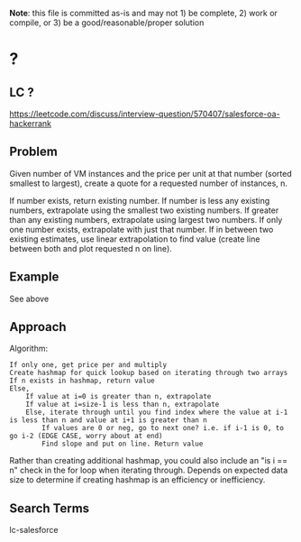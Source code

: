 **Note**: this file is committed as-is and may not 1) be complete, 2) work or compile, or 3) be a good/reasonable/proper solution


# ?
## LC ?
https://leetcode.com/discuss/interview-question/570407/salesforce-oa-hackerrank

## Problem
Given number of VM instances and the price per unit at that number (sorted smallest to largest), create a quote for a
requested number of instances, n.

If number exists, return existing number. If number is less any existing numbers, extrapolate using the smallest two 
existing numbers. If greater than any existing numbers, extrapolate using largest two numbers. If only one number
exists, extrapolate with just that number. If in between two existing estimates, use linear extrapolation to find value 
(create line between both and plot requested n on line).

## Example
See above

## Approach
Algorithm:

```
If only one, get price per and multiply
Create hashmap for quick lookup based on iterating through two arrays
If n exists in hashmap, return value
Else,
    If value at i=0 is greater than n, extrapolate
    If value at i=size-1 is less than n, extrapolate
    Else, iterate through until you find index where the value at i-1 is less than n and value at i+1 is greater than n
        If values are 0 or neg, go to next one? i.e. if i-1 is 0, to go i-2 (EDGE CASE, worry about at end)
        Find slope and put on line. Return value
```

Rather than creating additional hashmap, you could also include an "is i == n" check in the for loop when iterating through. Depends on expected data size to determine if creating hashmap is an efficiency or inefficiency.

## Search Terms
lc-salesforce 